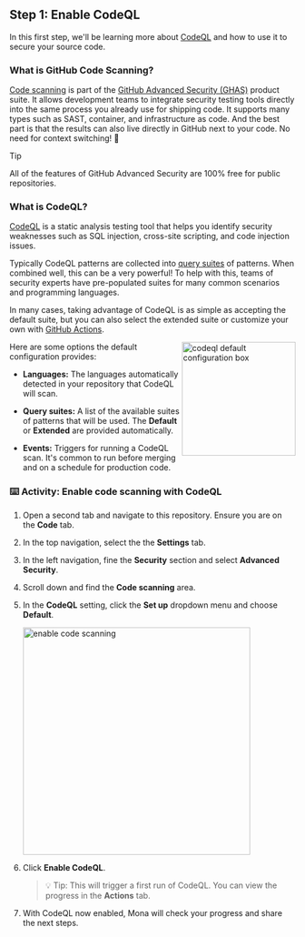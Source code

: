 ## Step 1: Enable CodeQL

In this first step, we'll be learning more about [CodeQL](https://codeql.github.com/) and how to use it to secure your source code.

### What is GitHub Code Scanning?

[Code scanning](https://docs.github.com/en/code-security/code-scanning/automatically-scanning-your-code-for-vulnerabilities-and-errors/about-code-scanning) is part of the [GitHub Advanced Security (GHAS)](https://docs.github.com/en/get-started/learning-about-github/about-github-advanced-security) product suite. It allows development teams to integrate security testing tools directly into the same process you already use for shipping code. It supports many types such as SAST, container, and infrastructure as code. And the best part is that the results can also live directly in GitHub next to your code. No need for context switching! 🎉

> [!TIP]
> All of the features of GitHub Advanced Security are 100% free for public repositories.

### What is CodeQL?

[CodeQL](https://docs.github.com/en/code-security/code-scanning/automatically-scanning-your-code-for-vulnerabilities-and-errors/about-code-scanning-with-codeql) is a static analysis testing tool that helps you identify security weaknesses such as SQL injection, cross-site scripting, and code injection issues.

Typically CodeQL patterns are collected into [query suites](https://docs.github.com/en/code-security/code-scanning/automatically-scanning-your-code-for-vulnerabilities-and-errors/about-code-scanning-with-codeql#about-codeql-queries) of patterns. When combined well, this can be a very powerful! To help with this, teams of security experts have pre-populated suites for many common scenarios and programming languages.

In many cases, taking advantage of CodeQL is as simple as accepting the default suite, but you can also select the extended suite or customize your own with [GitHub Actions]().

<img width="200" align="right" alt="codeql default configuration box" src="https://github.com/user-attachments/assets/cf5ba96b-98bb-4db5-b743-bd31bceaabac"/>

Here are some options the default configuration provides:

- **Languages:** The languages automatically detected in your repository that CodeQL will scan.

- **Query suites:** A list of the available suites of patterns that will be used. The **Default** or **Extended** are provided automatically.

- **Events:** Triggers for running a CodeQL scan. It's common to run before merging and on a schedule for production code.

### ⌨️ Activity: Enable code scanning with CodeQL

1. Open a second tab and navigate to this repository. Ensure you are on the **Code** tab.

1. In the top navigation, select the the **Settings** tab.

1. In the left navigation, fine the **Security** section and select **Advanced Security**.

1. Scroll down and find the **Code scanning** area.

1. In the **CodeQL** setting, click the **Set up** dropdown menu and choose **Default**.

   <img width="400" alt="enable code scanning" src="https://github.com/user-attachments/assets/0d639af3-a8fb-4ea7-8b94-44621a34fc3c"/>

1. Click **Enable CodeQL**.

   > 💡 Tip: This will trigger a first run of CodeQL. You can view the progress in the **Actions** tab.

1. With CodeQL now enabled, Mona will check your progress and share the next steps.

